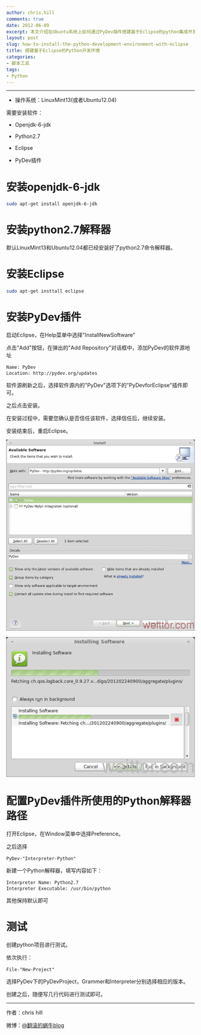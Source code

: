 ```yaml
---
author: chris.hill
comments: true
date: 2012-06-09
excerpt: 本文介绍在Ubuntu系统上如何通过PyDev插件搭建基于Eclipse的python集成开发环境。
layout: post
slug: how-to-install-the-python-development-environment-with-eclipse
title: 搭建基于Eclipse的Python开发环境
categories:
- 脚本工具
tags:
- Python
---
```


* * *





  * 操作系统：LinuxMint13(或者Ubuntu12.04)

需要安装软件：  

  * Openjdk-6-jdk  

  * Python2.7  

  * Eclipse  

  * PyDev插件





# 安装openjdk-6-jdk




```sh    
sudo apt-get install openjdk-6-jdk
```


<!-- more -->



# 安装python2.7解释器





默认LinuxMint13和Ubuntu12.04都已经安装好了python2.7命令解释器。





# 安装Eclipse




    
```sh    
sudo apt-get insttall eclipse
``` 





# 安装PyDev插件





启动Eclipse，在Help菜单中选择"InstallNewSoftware"  

点击"Add"按钮，在弹出的"Add Repository"对话框中，添加PyDev的软件源地址




```
Name: PyDev  
Location: http://pydev.org/updates
```





软件源刷新之后，选择软件源内的"PyDev"选项下的"PyDevforEclipse"插件即可。  

之后点击安装。





在安装过程中，需要您确认是否信任该软件，选择信任后，继续安装。  

安装结束后，重启Eclipse。





![Eclipse安装1](/images/2012year/2012-06-08_EclipsNo.1.bmp)





![Eclipse安装2](/images/2012year/2012-06-08_EclipsNo.2.bmp)





# 配置PyDev插件所使用的Python解释器路径





打开Eclipse，在Window菜单中选择Preference。  

之后选择




```
PyDev-"Interpreter-Python"
```






新建一个Python解释器，填写内容如下：




```
Interpreter Name: Python2.7  
Interpreter Executable: /usr/bin/python
``` 




其他保持默认即可





# 测试





创建python项目进行测试。  

依次执行：




```
File-"New-Project"
```





选择PyDev下的PyDevProject，Grammer和Interpreter分别选择相应的版本。  

创建之后，随便写几行代码进行测试即可。





* * *





作者：chris hill





微博：[@翻滚的蜗牛blog](http://www.weibo.com/weittor)



